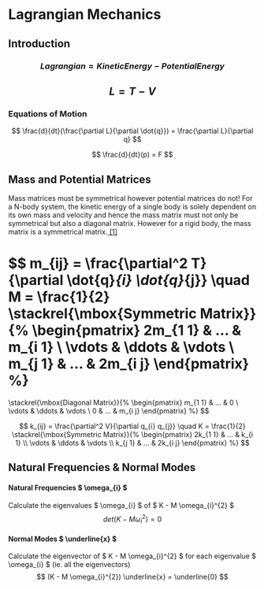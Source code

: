 # Lagrangian Mechanics

## Introduction

### $$ Lagrangian = Kinetic Energy - Potential Energy $$

## $$ L = T - V $$

### Equations of Motion
$$ \frac{d}{dt}(\frac{\partial L}{\partial \dot{q}}) = \frac{\partial L}{\partial q} $$

$$ \frac{d}{dt}(p) = F $$

## Mass and Potential Matrices

Mass matrices must be symmetrical however potential matrices do not! For a N-body system, the kinetic energy of a single body is solely dependent on its own mass and velocity and hence the mass matrix must not only be symmetrical but also a diagonal matrix. However for a rigid body, the mass matrix is a symmetrical matrix.[ [1] ](https://physics.stackexchange.com/questions/95627/can-a-mass-matrix-be-asymmetric)

$$
m_{ij} = \frac{\partial^2 T}{\partial \dot{q}_{i} \dot{q}_{j}}
\quad
M = \frac{1}{2}
\stackrel{\mbox{Symmetric Matrix}}{%
\begin{pmatrix}
2m_{1 1} & ... & m_{i 1} \\
\vdots & \ddots & \vdots \\ 
m_{j 1} & ... & 2m_{i j}
\end{pmatrix}
%}
= 
\stackrel{\mbox{Diagonal Matrix}}{%
\begin{pmatrix}
m_{1 1} & ... & 0 \\
\vdots & \ddots & \vdots \\ 
0 & ... & m_{i j}
\end{pmatrix}
%}
$$

$$ 
k_{ij} = \frac{\partial^2 V}{\partial q_{i} q_{j}}
\quad
K = \frac{1}{2}
\stackrel{\mbox{Symmetric Matrix}}{%
\begin{pmatrix}
2k_{1 1} & ... & k_{i 1} \\
\vdots & \ddots & \vdots \\ 
k_{j 1} & ... & 2k_{i j}
\end{pmatrix}
%}
$$

## Natural Frequencies & Normal Modes

#### Natural Frequencies $ \omega_{i} $ 
Calculate the eigenvalues $ \omega_{i} $ of $ K - M \omega_{i}^{2} $
$$ det(K - M \omega_{i}^{2}) = 0 $$

#### Normal Modes $ \underline{x} $
Calculate the eigenvector of $ K - M \omega_{i}^{2} $ for each eigenvalue $ \omega_{i} $ (ie. all the eigenvectors)
$$ (K - M \omega_{i}^{2}) \underline{x} = \underline{0} $$



